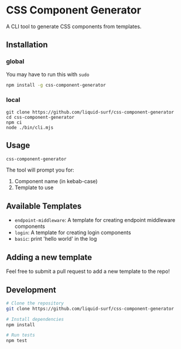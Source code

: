 # CSS Component Generator

A CLI tool to generate CSS components from templates.

## Installation

### global

You may have to run this with `sudo`
```bash
npm install -g css-component-generator
```

### local

```
git clone https://github.com/liquid-surf/css-component-generator
cd css-component-generator
npm ci
node ./bin/cli.mjs
```



## Usage

```bash
css-component-generator
```

The tool will prompt you for:
1. Component name (in kebab-case)
2. Template to use

## Available Templates

- `endpoint-middleware`: A template for creating endpoint middleware components
- `login`: A template for creating login components
- `basic`: print 'hello world' in the log

## Adding a new template 

Feel free to submit a pull request to add a new template to the repo!

## Development

```bash
# Clone the repository
git clone https://github.com/liquid-surf/css-component-generator

# Install dependencies
npm install

# Run tests
npm test
```

